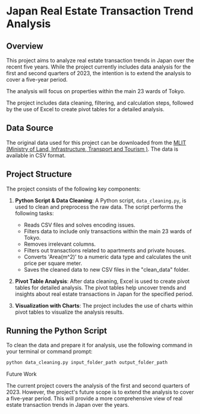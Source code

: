 # Japan Real Estate Transaction Trend Analysis

## Overview

This project aims to analyze real estate transaction trends in Japan over the recent five years. While the project currently includes data analysis for the first and second quarters of 2023, the intention is to extend the analysis to cover a five-year period.

The analysis will focus on properties within the main 23 wards of Tokyo.

The project includes data cleaning, filtering, and calculation steps, followed by the use of Excel to create pivot tables for a detailed analysis.

## Data Source

The original data used for this project can be downloaded from the [MLIT (Ministry of Land, Infrastructure, Transport and Tourism )](https://www.land.mlit.go.jp/webland_english/download.html). The data is available in CSV format.

## Project Structure

The project consists of the following key components:

1. **Python Script & Data Cleaning**: A Python script, `data_cleaning.py`, is used to clean and preprocess the raw data. The script performs the following tasks:

   - Reads CSV files and solves encoding issues.
   - Filters data to include only transactions within the main 23 wards of Tokyo.
   - Removes irrelevant columns.
   - Filters out transactions related to apartments and private houses.
   - Converts 'Area(m^2)' to a numeric data type and calculates the unit price per square meter.
   - Saves the cleaned data to new CSV files in the "clean_data" folder.

2. **Pivot Table Analysis**: After data cleaning, Excel is used to create pivot tables for detailed analysis. The pivot tables help uncover trends and insights about real estate transactions in Japan for the specified period.

3. **Visualization with Charts**: The project includes the use of charts within pivot tables to visualize the analysis results.

## Running the Python Script

To clean the data and prepare it for analysis, use the following command in your terminal or command prompt:

```bash
python data_cleaning.py input_folder_path output_folder_path
```

Future Work

The current project covers the analysis of the first and second quarters of 2023. However, the project's future scope is to extend the analysis to cover a five-year period. This will provide a more comprehensive view of real estate transaction trends in Japan over the years.
